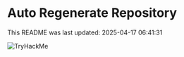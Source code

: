 # Auto Regenerate Repository

This README was last updated: 2025-04-17 06:41:31

 ![TryHackMe](https://tryhackme.com/badge/533634)